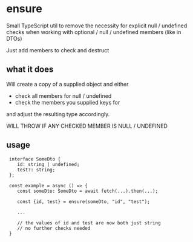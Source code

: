 # ensure

Small TypeScript util to remove the necessity for explicit null / undefined checks when working with optional / null / undefined members (like in DTOs)

Just add members to check and destruct

## what it does

Will create a copy of a supplied object and either

- check all members for null / undefined
- check the members you supplied keys for

and adjust the resulting type accordingly.

WILL THROW IF ANY CHECKED MEMBER IS NULL / UNDEFINED

## usage

```
 interface SomeDto {
    id: string | undefined;
    test?: string;
 };

 const example = async () => {
    const someDto: SomeDto = await fetch(...).then(...);

    const {id, test} = ensure(someDto, "id", "test");

    ...

    // the values of id and test are now both just string
    // no further checks needed
 }
```
